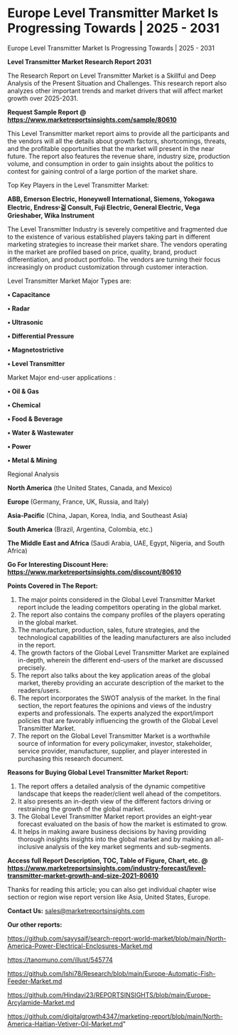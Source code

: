 # Europe Level Transmitter Market Is Progressing Towards | 2025 - 2031
Europe Level Transmitter Market Is Progressing Towards | 2025 - 2031

<strong>Level Transmitter Market Research Report 2031</strong>

The Research Report on Level Transmitter Market is a Skillful and Deep Analysis of the Present Situation and Challenges. This research report also analyzes other important trends and market drivers that will affect market growth over 2025-2031.

<strong>Request Sample Report @ <a href=https://www.marketreportsinsights.com/sample/80610>https://www.marketreportsinsights.com/sample/80610</a></strong>

This Level Transmitter market report aims to provide all the participants and the vendors will all the details about growth factors, shortcomings, threats, and the profitable opportunities that the market will present in the near future. The report also features the revenue share, industry size, production volume, and consumption in order to gain insights about the politics to contest for gaining control of a large portion of the market share.

Top Key Players in the Level Transmitter Market:

<strong>ABB, Emerson Electric, Honeywell International, Siemens, Yokogawa Electric, Endressᶫ걺 Consult, Fuji Electric, General Electric, Vega Grieshaber, Wika Instrument</strong>

The Level Transmitter Industry is severely competitive and fragmented due to the existence of various established players taking part in different marketing strategies to increase their market share. The vendors operating in the market are profiled based on price, quality, brand, product differentiation, and product portfolio. The vendors are turning their focus increasingly on product customization through customer interaction.

Level Transmitter Market Major Types are:

<strong>• Capacitance

• Radar

• Ultrasonic

• Differential Pressure

• Magnetostrictive

• Level Transmitter</strong>

Market Major end-user applications :

<strong>• Oil & Gas

• Chemical

• Food & Beverage

• Water & Wastewater

• Power

• Metal & Mining</strong>

Regional Analysis

</u><strong><b>North America</b></strong> (the United States, Canada, and Mexico)

<strong><b>Europe </b></strong>(Germany, France, UK, Russia, and Italy)

<strong><b>Asia-Pacific</b></strong> (China, Japan, Korea, India, and Southeast Asia)

<strong><b>South America</b></strong> (Brazil, Argentina, Colombia, etc.)

<strong><b>The Middle East and Africa</b></strong> (Saudi Arabia, UAE, Egypt, Nigeria, and South Africa)

<strong>Go For Interesting Discount Here: <a href=https://www.marketreportsinsights.com/discount/80610>https://www.marketreportsinsights.com/discount/80610</a></strong>

<strong>Points Covered in The Report:</strong>
<ol>
  <li>The major points considered in the Global Level Transmitter Market report include the leading competitors operating in the global market.</li>
  <li>The report also contains the company profiles of the players operating in the global market.</li>
  <li>The manufacture, production, sales, future strategies, and the technological capabilities of the leading manufacturers are also included in the report.</li>
  <li>The growth factors of the Global Level Transmitter Market are explained in-depth, wherein the different end-users of the market are discussed precisely.</li>
  <li>The report also talks about the key application areas of the global market, thereby providing an accurate description of the market to the readers/users.</li>
  <li>The report incorporates the SWOT analysis of the market. In the final section, the report features the opinions and views of the industry experts and professionals. The experts analyzed the export/import policies that are favorably influencing the growth of the Global Level Transmitter Market.</li>
  <li>The report on the Global Level Transmitter Market is a worthwhile source of information for every policymaker, investor, stakeholder, service provider, manufacturer, supplier, and player interested in purchasing this research document.</li>
</ol>
<strong>Reasons for Buying Global Level Transmitter Market Report:</strong>

<ol>
  <li>The report offers a detailed analysis of the dynamic competitive landscape that keeps the reader/client well ahead of the competitors.</li>
  <li>It also presents an in-depth view of the different factors driving or restraining the growth of the global market.</li>
  <li>The Global Level Transmitter Market report provides an eight-year forecast evaluated on the basis of how the market is estimated to grow.</li>
  <li>It helps in making aware business decisions by having providing thorough insights insights into the global market and by making an all-inclusive analysis of the key market segments and sub-segments.</li>
</ol>
<strong>Access full Report Description, TOC, Table of Figure, Chart, etc. @ <a href=https://www.marketreportsinsights.com/industry-forecast/level-transmitter-market-growth-and-size-2021-80610>https://www.marketreportsinsights.com/industry-forecast/level-transmitter-market-growth-and-size-2021-80610</a></strong>


Thanks for reading this article; you can also get individual chapter wise section or region wise report version like Asia, United States, Europe.

<strong>Contact Us:</strong>
sales@marketreportsinsights.com

<strong>Our other reports:</strong>

<a href=https://github.com/sayysaif/search-report-world-market/blob/main/North-America-Power-Electrical-Enclosures-Market.md>https://github.com/sayysaif/search-report-world-market/blob/main/North-America-Power-Electrical-Enclosures-Market.md</a>

<a href=https://tanomuno.com/illust/545774>https://tanomuno.com/illust/545774</a>

<a href=https://github.com/Ishi78/Research/blob/main/Europe-Automatic-Fish-Feeder-Market.md>https://github.com/Ishi78/Research/blob/main/Europe-Automatic-Fish-Feeder-Market.md</a>

<a href=https://github.com/Hindavi23/REPORTSINSIGHTS/blob/main/Europe-Arcylamide-Market.md>https://github.com/Hindavi23/REPORTSINSIGHTS/blob/main/Europe-Arcylamide-Market.md</a>

<a href=https://github.com/digitalgrowth4347/marketing-report/blob/main/North-America-Haitian-Vetiver-Oil-Market.md>https://github.com/digitalgrowth4347/marketing-report/blob/main/North-America-Haitian-Vetiver-Oil-Market.md</a>"

